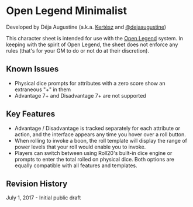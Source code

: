 # Open Legend Minimalist
Developed by Déja Augustine (a.k.a. [Kertész](https://app.roll20.net/users/1068768/kertesz) and [@dejaaugustine](https://twitter.com/dejaaugustine))

This character sheet is intended for use with the [Open Legend](http://www.openlegendrpg.com) system. In keeping with the spirit of Open Legend, the sheet does not enforce any rules (that's for your GM to do or not do at their discretion).

## Known Issues
* Physical dice prompts for attributes with a zero score show an extraneous "+" in them
* Advantage 7+ and Disadvantage 7+ are not supported

## Key Features
* Advantage / Disadvantage is tracked separately for each attribute or action, and the interface appears any time you hover over a roll button.
* When rolling to invoke a boon, the roll template will display the range of power levels that your roll would enable you to invoke.
* Players can switch between using Roll20's built-in dice engine or prompts to enter the total rolled on physical dice. Both options are equally compatible with all features and templates.

## Revision History

July 1, 2017 - Initial public draft
